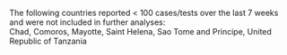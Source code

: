 The following countries reported < 100 cases/tests over the last 7 weeks and were not included in further analyses:<br>Chad, Comoros, Mayotte, Saint Helena, Sao Tome and Principe, United Republic of Tanzania
<br>
